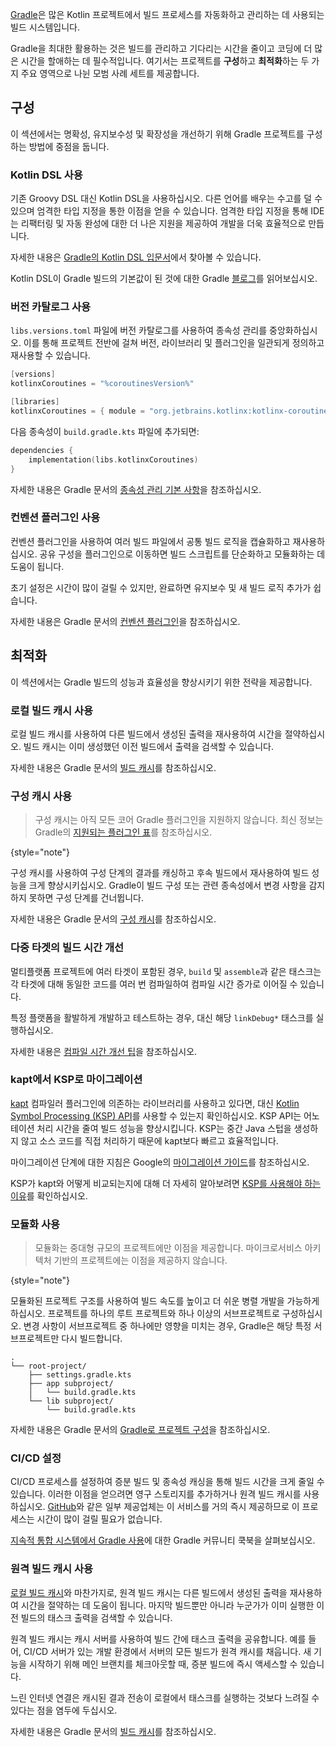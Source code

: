 [//]: # (title: Gradle 모범 사례)

[Gradle](https://docs.gradle.org/current/userguide/userguide.html)은 많은 Kotlin 프로젝트에서 빌드 프로세스를 자동화하고 관리하는 데 사용되는 빌드 시스템입니다.

Gradle을 최대한 활용하는 것은 빌드를 관리하고 기다리는 시간을 줄이고 코딩에 더 많은 시간을 할애하는 데 필수적입니다. 여기서는 프로젝트를 **구성**하고 **최적화**하는 두 가지 주요 영역으로 나뉜 모범 사례 세트를 제공합니다.

## 구성

이 섹션에서는 명확성, 유지보수성 및 확장성을 개선하기 위해 Gradle 프로젝트를 구성하는 방법에 중점을 둡니다.

### Kotlin DSL 사용

기존 Groovy DSL 대신 Kotlin DSL을 사용하십시오. 다른 언어를 배우는 수고를 덜 수 있으며 엄격한 타입 지정을 통한 이점을 얻을 수 있습니다. 엄격한 타입 지정을 통해 IDE는 리팩터링 및 자동 완성에 대한 더 나은 지원을 제공하여 개발을 더욱 효율적으로 만듭니다.

자세한 내용은 [Gradle의 Kotlin DSL 입문서](https://docs.gradle.org/current/userguide/kotlin_dsl.html)에서 찾아볼 수 있습니다.

Kotlin DSL이 Gradle 빌드의 기본값이 된 것에 대한 Gradle [블로그](https://blog.gradle.org/kotlin-dsl-is-now-the-default-for-new-gradle-builds)를 읽어보십시오.

### 버전 카탈로그 사용

`libs.versions.toml` 파일에 버전 카탈로그를 사용하여 종속성 관리를 중앙화하십시오. 이를 통해 프로젝트 전반에 걸쳐 버전, 라이브러리 및 플러그인을 일관되게 정의하고 재사용할 수 있습니다.

```kotlin
[versions]
kotlinxCoroutines = "%coroutinesVersion%"

[libraries]
kotlinxCoroutines = { module = "org.jetbrains.kotlinx:kotlinx-coroutines-core", version.ref = "kotlinxCoroutines" }
```

다음 종속성이 `build.gradle.kts` 파일에 추가되면:

```kotlin
dependencies {
    implementation(libs.kotlinxCoroutines)
}
```

자세한 내용은 Gradle 문서의 [종속성 관리 기본 사항](https://docs.gradle.org/current/userguide/dependency_management_basics.html#version_catalog)을 참조하십시오.

### 컨벤션 플러그인 사용

<primary-label ref="advanced"/>

컨벤션 플러그인을 사용하여 여러 빌드 파일에서 공통 빌드 로직을 캡슐화하고 재사용하십시오. 공유 구성을 플러그인으로 이동하면 빌드 스크립트를 단순화하고 모듈화하는 데 도움이 됩니다.

초기 설정은 시간이 많이 걸릴 수 있지만, 완료하면 유지보수 및 새 빌드 로직 추가가 쉽습니다.

자세한 내용은 Gradle 문서의 [컨벤션 플러그인](https://docs.gradle.org/current/userguide/custom_plugins.html#sec:convention_plugins)을 참조하십시오.

## 최적화

이 섹션에서는 Gradle 빌드의 성능과 효율성을 향상시키기 위한 전략을 제공합니다.

### 로컬 빌드 캐시 사용

로컬 빌드 캐시를 사용하여 다른 빌드에서 생성된 출력을 재사용하여 시간을 절약하십시오. 빌드 캐시는 이미 생성했던 이전 빌드에서 출력을 검색할 수 있습니다.

자세한 내용은 Gradle 문서의 [빌드 캐시](https://docs.gradle.org/current/userguide/build_cache.html)를 참조하십시오.

### 구성 캐시 사용

> 구성 캐시는 아직 모든 코어 Gradle 플러그인을 지원하지 않습니다. 최신 정보는 Gradle의 [지원되는 플러그인 표](https://docs.gradle.org/current/userguide/configuration_cache.html#config_cache:plugins:core)를 참조하십시오.
>
{style="note"}

구성 캐시를 사용하여 구성 단계의 결과를 캐싱하고 후속 빌드에서 재사용하여 빌드 성능을 크게 향상시키십시오. Gradle이 빌드 구성 또는 관련 종속성에서 변경 사항을 감지하지 못하면 구성 단계를 건너뜁니다.

자세한 내용은 Gradle 문서의 [구성 캐시](https://docs.gradle.org/current/userguide/configuration_cache.html)를 참조하십시오.

### 다중 타겟의 빌드 시간 개선

멀티플랫폼 프로젝트에 여러 타겟이 포함된 경우, `build` 및 `assemble`과 같은 태스크는 각 타겟에 대해 동일한 코드를 여러 번 컴파일하여 컴파일 시간 증가로 이어질 수 있습니다.

특정 플랫폼을 활발하게 개발하고 테스트하는 경우, 대신 해당 `linkDebug*` 태스크를 실행하십시오.

자세한 내용은 [컴파일 시간 개선 팁](native-improving-compilation-time.md#gradle-configuration)을 참조하십시오.

### kapt에서 KSP로 마이그레이션

[kapt](kapt.md) 컴파일러 플러그인에 의존하는 라이브러리를 사용하고 있다면, 대신 [Kotlin Symbol Processing (KSP) API](ksp-overview.md)를 사용할 수 있는지 확인하십시오. KSP API는 어노테이션 처리 시간을 줄여 빌드 성능을 향상시킵니다. KSP는 중간 Java 스텁을 생성하지 않고 소스 코드를 직접 처리하기 때문에 kapt보다 빠르고 효율적입니다.

마이그레이션 단계에 대한 지침은 Google의 [마이그레이션 가이드](https://developer.android.com/build/migrate-to-ksp)를 참조하십시오.

KSP가 kapt와 어떻게 비교되는지에 대해 더 자세히 알아보려면 [KSP를 사용해야 하는 이유](ksp-why-ksp.md)를 확인하십시오.

### 모듈화 사용

<primary-label ref="advanced"/>

> 모듈화는 중대형 규모의 프로젝트에만 이점을 제공합니다. 마이크로서비스 아키텍처 기반의 프로젝트에는 이점을 제공하지 않습니다.
>
{style="note"}

모듈화된 프로젝트 구조를 사용하여 빌드 속도를 높이고 더 쉬운 병렬 개발을 가능하게 하십시오. 프로젝트를 하나의 루트 프로젝트와 하나 이상의 서브프로젝트로 구성하십시오. 변경 사항이 서브프로젝트 중 하나에만 영향을 미치는 경우, Gradle은 해당 특정 서브프로젝트만 다시 빌드합니다.

```none
.
└── root-project/
    ├── settings.gradle.kts
    ├── app subproject/
    │   └── build.gradle.kts
    └── lib subproject/
        └── build.gradle.kts
```

자세한 내용은 Gradle 문서의 [Gradle로 프로젝트 구성](https://docs.gradle.org/current/userguide/multi_project_builds.html)을 참조하십시오.

### CI/CD 설정
<primary-label ref="advanced"/>

CI/CD 프로세스를 설정하여 증분 빌드 및 종속성 캐싱을 통해 빌드 시간을 크게 줄일 수 있습니다. 이러한 이점을 얻으려면 영구 스토리지를 추가하거나 원격 빌드 캐시를 사용하십시오. [GitHub](https://github.com/features/actions)와 같은 일부 제공업체는 이 서비스를 거의 즉시 제공하므로 이 프로세스는 시간이 많이 걸릴 필요가 없습니다.

[지속적 통합 시스템에서 Gradle 사용](https://cookbook.gradle.org/ci/)에 대한 Gradle 커뮤니티 쿡북을 살펴보십시오.

### 원격 빌드 캐시 사용
<primary-label ref="advanced"/>

[로컬 빌드 캐시](#use-local-build-cache)와 마찬가지로, 원격 빌드 캐시는 다른 빌드에서 생성된 출력을 재사용하여 시간을 절약하는 데 도움이 됩니다. 마지막 빌드뿐만 아니라 누군가가 이미 실행한 이전 빌드의 태스크 출력을 검색할 수 있습니다.

원격 빌드 캐시는 캐시 서버를 사용하여 빌드 간에 태스크 출력을 공유합니다. 예를 들어, CI/CD 서버가 있는 개발 환경에서 서버의 모든 빌드가 원격 캐시를 채웁니다. 새 기능을 시작하기 위해 메인 브랜치를 체크아웃할 때, 증분 빌드에 즉시 액세스할 수 있습니다.

느린 인터넷 연결은 캐시된 결과 전송이 로컬에서 태스크를 실행하는 것보다 느려질 수 있다는 점을 염두에 두십시오.

자세한 내용은 Gradle 문서의 [빌드 캐시](https://docs.gradle.org/current/userguide/build_cache.html)를 참조하십시오.